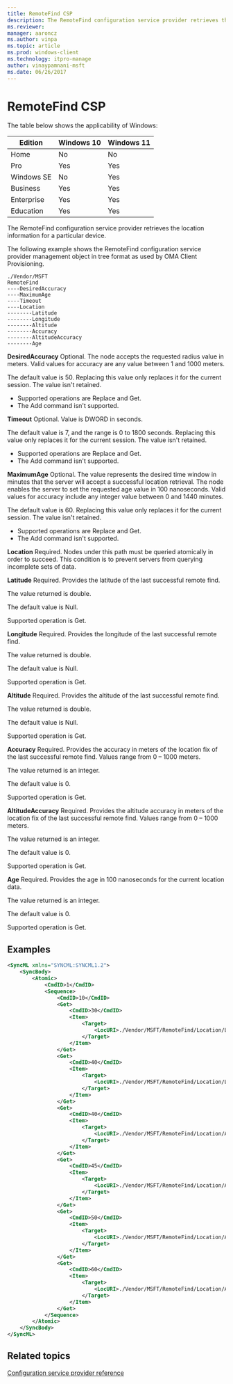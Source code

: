 ```yaml
---
title: RemoteFind CSP
description: The RemoteFind configuration service provider retrieves the location information for a particular device.
ms.reviewer: 
manager: aaroncz
ms.author: vinpa
ms.topic: article
ms.prod: windows-client
ms.technology: itpro-manage
author: vinaypamnani-msft
ms.date: 06/26/2017
---
```


# RemoteFind CSP

The table below shows the applicability of Windows:

|Edition|Windows 10|Windows 11|
|--- |--- |--- |
|Home|No|No|
|Pro|Yes|Yes|
|Windows SE|No|Yes|
|Business|Yes|Yes|
|Enterprise|Yes|Yes|
|Education|Yes|Yes|

The RemoteFind configuration service provider retrieves the location information for a particular device.

The following example shows the RemoteFind configuration service provider management object in tree format as used by OMA Client Provisioning.
```
./Vendor/MSFT
RemoteFind
----DesiredAccuracy
----MaximumAge
----Timeout
----Location
--------Latitude
--------Longitude
--------Altitude
--------Accuracy
--------AltitudeAccuracy
--------Age
```
<a href="" id="desiredaccuracy"></a>**DesiredAccuracy**
Optional. The node accepts the requested radius value in meters. Valid values for accuracy are any value between 1 and 1000 meters.

The default value is 50. Replacing this value only replaces it for the current session. The value isn't retained.

- Supported operations are Replace and Get.
- The Add command isn't supported.

<a href="" id="timeout"></a>**Timeout**
Optional. Value is DWORD in seconds.

The default value is 7, and the range is 0 to 1800 seconds. Replacing this value only replaces it for the current session. The value isn't retained.

- Supported operations are Replace and Get.
- The Add command isn't supported.

<a href="" id="maximumage"></a>**MaximumAge**
Optional. The value represents the desired time window in minutes that the server will accept a successful location retrieval. The node enables the server to set the requested age value in 100 nanoseconds. Valid values for accuracy include any integer value between 0 and 1440 minutes.

The default value is 60. Replacing this value only replaces it for the current session. The value isn't retained.

- Supported operations are Replace and Get.
- The Add command isn't supported.

<a href="" id="location"></a>**Location**
Required. Nodes under this path must be queried atomically in order to succeed. This condition is to prevent servers from querying incomplete sets of data.

<a href="" id="latitude"></a>**Latitude**
Required. Provides the latitude of the last successful remote find.

The value returned is double.

The default value is Null.

Supported operation is Get.

<a href="" id="longitude"></a>**Longitude**
Required. Provides the longitude of the last successful remote find.

The value returned is double.

The default value is Null.

Supported operation is Get.

<a href="" id="altitude"></a>**Altitude**
Required. Provides the altitude of the last successful remote find.

The value returned is double.

The default value is Null.

Supported operation is Get.

<a href="" id="accuracy"></a>**Accuracy**
Required. Provides the accuracy in meters of the location fix of the last successful remote find. Values range from 0 – 1000 meters.

The value returned is an integer.

The default value is 0.

Supported operation is Get.

<a href="" id="altitudeaccuracy"></a>**AltitudeAccuracy**
Required. Provides the altitude accuracy in meters of the location fix of the last successful remote find. Values range from 0 – 1000 meters.

The value returned is an integer.

The default value is 0.

Supported operation is Get.

<a href="" id="age"></a>**Age**
Required. Provides the age in 100 nanoseconds for the current location data.

The value returned is an integer.

The default value is 0.

Supported operation is Get.

## Examples


```xml
<SyncML xmlns="SYNCML:SYNCML1.2">
    <SyncBody>
        <Atomic>
            <CmdID>1</CmdID>
            <Sequence>
                <CmdID>10</CmdID>
                <Get>
                    <CmdID>30</CmdID>
                    <Item>
                        <Target>
                            <LocURI>./Vendor/MSFT/RemoteFind/Location/Latitude</LocURI>
                        </Target>
                    </Item>
                </Get>
                <Get>
                    <CmdID>40</CmdID>
                    <Item>
                        <Target>
                            <LocURI>./Vendor/MSFT/RemoteFind/Location/Longitude</LocURI>
                        </Target>
                    </Item>
                </Get>
                <Get>
                    <CmdID>40</CmdID>
                    <Item>
                        <Target>
                            <LocURI>./Vendor/MSFT/RemoteFind/Location/Altitude</LocURI>
                        </Target>
                    </Item>
                </Get>
                <Get>
                    <CmdID>45</CmdID>
                    <Item>
                        <Target>
                            <LocURI>./Vendor/MSFT/RemoteFind/Location/Accuracy</LocURI>
                        </Target>
                    </Item>
                </Get>
                <Get>
                    <CmdID>50</CmdID>
                    <Item>
                        <Target>
                            <LocURI>./Vendor/MSFT/RemoteFind/Location/AltitudeAccuracy</LocURI>
                        </Target>
                    </Item>
                </Get>
                <Get>
                    <CmdID>60</CmdID>
                    <Item>
                        <Target>
                            <LocURI>./Vendor/MSFT/RemoteFind/Location/Age</LocURI>
                        </Target>
                    </Item>
                </Get>
            </Sequence>
        </Atomic>
    </SyncBody>
</SyncML>
```

## Related topics

[Configuration service provider reference](index.yml)
